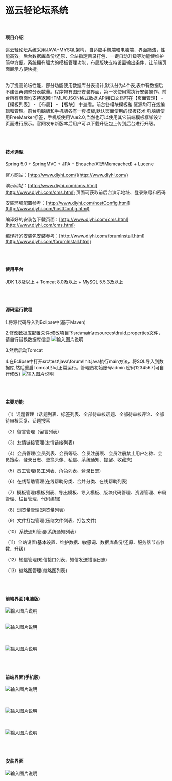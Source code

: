 # 巡云轻论坛系统

<br>

#### 项目介绍
巡云轻论坛系统采用JAVA+MYSQL架构，自适应手机端和电脑端，界面简洁，性能高效。后台数据库备份/还原、全站指定目录打包、一键自动升级等功能使维护简单方便。系统拥有强大的模板管理功能，布局版块支持设置输出条件，让前端页面展示方便快捷。

<br>
为了提高论坛性能，部分功能使用数据库分表设计,默认分为4个表,表中有数据后不建议再调整分表数量。程序带有图形安装界面，第一次使用需执行安装操作。前台所有页面均支持返回HTML和JSON格式数据,API接口文档可在【页面管理】 - 【模板列表】 - 【布局】 - 【版块】 中查看。前台各模块模板和
资源均可在线编辑和管理。前台电脑版和手机版各有一套模板,默认页面使用的模板技术:电脑版使用FreeMarker标签，手机版使用Vue2.0,当然也可以使用其它前端模板框架设计页面进行展示。官网发布新版本后用户可以下载升级包上传到后台进行升级。


  
  <br><br>



#### 技术选型
Spring 5.0 + SpringMVC + JPA + Ehcache(可选Memcached) + Lucene


官方网站：[http://www.diyhi.com/](http://www.diyhi.com/)



演示网站：[http://www.diyhi.com/cms.html](http://www.diyhi.com/cms.html) 页面可获取前后台演示地址、登录账号和密码



安装环境配置参考：[http://www.diyhi.com/hostConfig.html](http://www.diyhi.com/hostConfig.html)



编译好的安装包下载页面：[http://www.diyhi.com/cms.html](http://www.diyhi.com/cms.html)



编译好的安装包安装参考：[http://www.diyhi.com/forumInstall.html](http://www.diyhi.com/forumInstall.html)


<br><br>
#### 使用平台
JDK 1.8及以上 + Tomcat 8.0及以上 + MySQL 5.5.3及以上

<br><br>
#### 源码运行教程

1.将源代码导入到Eclipse中(基于Maven)


2.修改数据库配置文件:修改项目下src\main\resources\druid.properties文件，请自行替换数据库信息
![输入图片说明](https://raw.githubusercontent.com/diyhi/bbs/master/image/100.png "100.png")

3.然后启动Tomcat


4.在Eclipse中打开src\test\java\forum\Init.java执行main方法，将SQL导入到数据库,然后重启Tomcat即可正常运行。管理员初始账号admin 密码1234567(可自行修改)
![输入图片说明](https://raw.githubusercontent.com/diyhi/bbs/master/image/200.png "200.png")



<br><br>
#### 主要功能
（1）话题管理（话题列表、标签列表、全部待审核话题、全部待审核评论、全部待审核回复、话题搜索

（2）留言管理（留言列表）

（3）友情链接管理(友情链接列表)

（4）会员管理(会员列表、会员等级、会员注册项、会员注册禁止用户名称、会员搜索、登录日志、更换头像、私信、系统通知、提醒、收藏夹)

（5）员工管理(员工列表、角色列表、登录日志)

（6）在线帮助管理(在线帮助分类、合并分类、在线帮助列表)

（7）模板管理(模板列表、导出模板、导入模板、版块代码管理、资源管理、布局管理、栏目管理、代码编辑)

（8）浏览量管理(浏览量列表)

（9）文件打包管理(压缩文件列表、打包文件)

（10）系统通知管理(系统通知列表)

（11）全站设置(基本设置、维护数据、敏感词、数据库备份/还原、服务器节点参数、升级)

（12）短信管理(短信接口列表、短信发送错误日志)

（13）缩略图管理(缩略图列表)



<br><br>
#### 前端界面(电脑版)
![输入图片说明](https://raw.githubusercontent.com/diyhi/bbs/master/image/1.png "1.png")
<br><br>

![输入图片说明](https://raw.githubusercontent.com/diyhi/bbs/master/image/2.png "2.png")

<br><br>
![输入图片说明](https://raw.githubusercontent.com/diyhi/bbs/master/image/3.png "3.png")

<br><br>
#### 前端界面(手机版)
![输入图片说明](https://raw.githubusercontent.com/diyhi/bbs/master/image/m1.png "m1.png")

<br><br>
![输入图片说明](https://raw.githubusercontent.com/diyhi/bbs/master/image/m2.png "m2.png")

<br><br>
![输入图片说明](https://raw.githubusercontent.com/diyhi/bbs/master/image/m3.png "m3.png")

<br><br>
#### 安装界面

![输入图片说明](https://raw.githubusercontent.com/diyhi/bbs/master/image/600.png "600.png")






